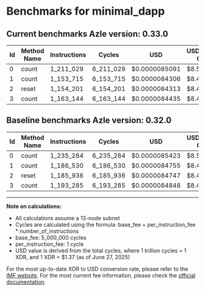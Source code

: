 # Benchmarks for minimal_dapp

## Current benchmarks Azle version: 0.33.0
| Id | Method Name | Instructions | Cycles | USD | USD/Million Calls | Change |
|-----------|-------------|------------|--------|-----|--------------|-------|
| 0 | count | 1_211_029 | 6_211_029 | $0.0000085091 | $8.50 | <font color="green">-24_255</font> |
| 1 | count | 1_153_715 | 6_153_715 | $0.0000084306 | $8.43 | <font color="green">-32_815</font> |
| 2 | reset | 1_154_201 | 6_154_201 | $0.0000084313 | $8.43 | <font color="green">-31_735</font> |
| 3 | count | 1_163_144 | 6_163_144 | $0.0000084435 | $8.44 | <font color="green">-30_141</font> |

## Baseline benchmarks Azle version: 0.32.0
| Id | Method Name | Instructions | Cycles | USD | USD/Million Calls |
|-----------|-------------|------------|--------|-----|--------------|
| 0 | count | 1_235_284 | 6_235_284 | $0.0000085423 | $8.54 |
| 1 | count | 1_186_530 | 6_186_530 | $0.0000084755 | $8.47 |
| 2 | reset | 1_185_936 | 6_185_936 | $0.0000084747 | $8.47 |
| 3 | count | 1_193_285 | 6_193_285 | $0.0000084848 | $8.48 |



---

**Note on calculations:**
- All calculations assume a 13-node subnet
- Cycles are calculated using the formula: base_fee + per_instruction_fee \* number_of_instructions
- base_fee: 5_000_000 cycles
- per_instruction_fee: 1 cycle
- USD value is derived from the total cycles, where 1 trillion cycles = 1 XDR, and 1 XDR = $1.37 (as of June 27, 2025)

For the most up-to-date XDR to USD conversion rate, please refer to the [IMF website](https://www.imf.org/external/np/fin/data/rms_sdrv.aspx).
For the most current fee information, please check the [official documentation](https://internetcomputer.org/docs/references/cycles-cost-formulas).